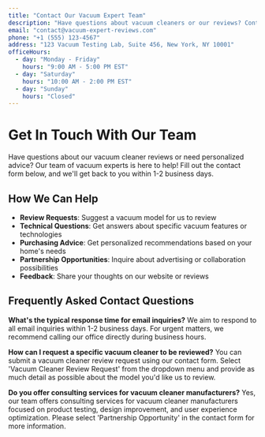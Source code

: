 ```yaml
---
title: "Contact Our Vacuum Expert Team"
description: "Have questions about vacuum cleaners or our reviews? Contact our team of experts for personalized advice, review requests, or partnership opportunities."
email: "contact@vacuum-expert-reviews.com"
phone: "+1 (555) 123-4567"
address: "123 Vacuum Testing Lab, Suite 456, New York, NY 10001"
officeHours:
  - day: "Monday - Friday"
    hours: "9:00 AM - 5:00 PM EST"
  - day: "Saturday"
    hours: "10:00 AM - 2:00 PM EST"
  - day: "Sunday"
    hours: "Closed"
---
```


# Get In Touch With Our Team

Have questions about our vacuum cleaner reviews or need personalized advice? Our team of vacuum experts is here to help! Fill out the contact form below, and we'll get back to you within 1-2 business days.

## How We Can Help

- **Review Requests**: Suggest a vacuum model for us to review
- **Technical Questions**: Get answers about specific vacuum features or technologies
- **Purchasing Advice**: Get personalized recommendations based on your home's needs
- **Partnership Opportunities**: Inquire about advertising or collaboration possibilities
- **Feedback**: Share your thoughts on our website or reviews

## Frequently Asked Contact Questions

**What's the typical response time for email inquiries?**
We aim to respond to all email inquiries within 1-2 business days. For urgent matters, we recommend calling our office directly during business hours.

**How can I request a specific vacuum cleaner to be reviewed?**
You can submit a vacuum cleaner review request using our contact form. Select 'Vacuum Cleaner Review Request' from the dropdown menu and provide as much detail as possible about the model you'd like us to review.

**Do you offer consulting services for vacuum cleaner manufacturers?**
Yes, our team offers consulting services for vacuum cleaner manufacturers focused on product testing, design improvement, and user experience optimization. Please select 'Partnership Opportunity' in the contact form for more information.

